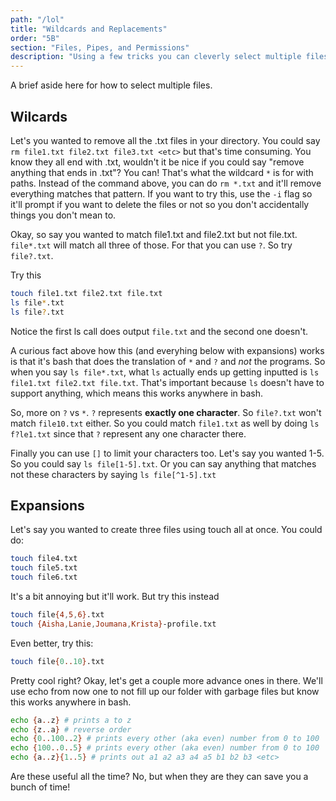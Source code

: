 ```yaml
---
path: "/lol"
title: "Wildcards and Replacements"
order: "5B"
section: "Files, Pipes, and Permissions"
description: "Using a few tricks you can cleverly select multiple files at a time with bash. Brian in this section will go over wilcards, expansions, and replacements"
---
```


A brief aside here for how to select multiple files.

## Wilcards

Let's you wanted to remove all the .txt files in your directory. You could say `rm file1.txt file2.txt file3.txt <etc>` but that's time consuming. You know they all end with .txt, wouldn't it be nice if you could say "remove anything that ends in .txt"? You can! That's what the wildcard `*` is for with paths. Instead of the command above, you can do `rm *.txt` and it'll remove everything matches that pattern. If you want to try this, use the `-i` flag so it'll prompt if you want to delete the files or not so you don't accidentally things you don't mean to.

Okay, so say you wanted to match file1.txt and file2.txt but not file.txt. `file*.txt` will match all three of those. For that you can use `?`. So try `file?.txt`.

Try this

```bash
touch file1.txt file2.txt file.txt
ls file*.txt
ls file?.txt
```

Notice the first ls call does output `file.txt` and the second one doesn't.

A curious fact above how this (and everyhing below with expansions) works is that it's bash that does the translation of `*` and `?` and _not_ the programs. So when you say `ls file*.txt`, what `ls` actually ends up getting inputted is `ls file1.txt file2.txt file.txt`. That's important because `ls` doesn't have to support anything, which means this works anywhere in bash.

So, more on `?` vs `*`. `?` represents **exactly one character**. So `file?.txt` won't match `file10.txt` either. So you could match `file1.txt` as well by doing `ls f?le1.txt` since that `?` represent any one character there.

Finally you can use `[]` to limit your characters too. Let's say you wanted 1-5. So you could say `ls file[1-5].txt`. Or you can say anything that matches not these characters by saying `ls file[^1-5].txt`

## Expansions

Let's say you wanted to create three files using touch all at once. You could do:

```bash
touch file4.txt
touch file5.txt
touch file6.txt
```

It's a bit annoying but it'll work. But try this instead

```bash
touch file{4,5,6}.txt
touch {Aisha,Lanie,Joumana,Krista}-profile.txt
```

Even better, try this:

```bash
touch file{0..10}.txt
```

Pretty cool right? Okay, let's get a couple more advance ones in there. We'll use echo from now one to not fill up our folder with garbage files but know this works anywhere in bash.

```bash
echo {a..z} # prints a to z
echo {z..a} # reverse order
echo {0..100..2} # prints every other (aka even) number from 0 to 100
echo {100..0..5} # prints every other (aka even) number from 0 to 100
echo {a..z}{1..5} # prints out a1 a2 a3 a4 a5 b1 b2 b3 <etc>
```

Are these useful all the time? No, but when they are they can save you a bunch of time!
